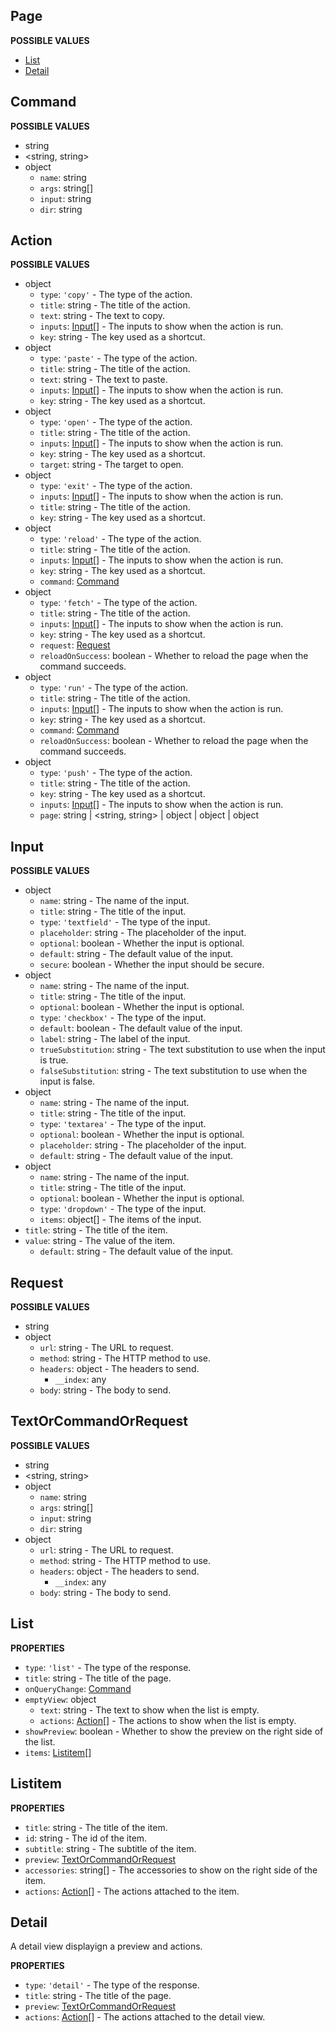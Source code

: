 ## Page

**POSSIBLE VALUES**

- [List](#list)
- [Detail](#detail)

## Command

**POSSIBLE VALUES**

- string
- &lt;string, string&gt;
- object
  - `name`: string
  - `args`: string[]
  - `input`: string
  - `dir`: string

## Action

**POSSIBLE VALUES**

- object
  - `type`: `'copy'` - The type of the action.
  - `title`: string - The title of the action.
  - `text`: string - The text to copy.
  - `inputs`: [Input](#input)[] - The inputs to show when the action is run.
  - `key`: string - The key used as a shortcut.
- object
  - `type`: `'paste'` - The type of the action.
  - `title`: string - The title of the action.
  - `text`: string - The text to paste.
  - `inputs`: [Input](#input)[] - The inputs to show when the action is run.
  - `key`: string - The key used as a shortcut.
- object
  - `type`: `'open'` - The type of the action.
  - `title`: string - The title of the action.
  - `inputs`: [Input](#input)[] - The inputs to show when the action is run.
  - `key`: string - The key used as a shortcut.
  - `target`: string - The target to open.
- object
  - `type`: `'exit'` - The type of the action.
  - `inputs`: [Input](#input)[] - The inputs to show when the action is run.
  - `title`: string - The title of the action.
  - `key`: string - The key used as a shortcut.
- object
  - `type`: `'reload'` - The type of the action.
  - `title`: string - The title of the action.
  - `inputs`: [Input](#input)[] - The inputs to show when the action is run.
  - `key`: string - The key used as a shortcut.
  - `command`: [Command](#command)
- object
  - `type`: `'fetch'` - The type of the action.
  - `title`: string - The title of the action.
  - `inputs`: [Input](#input)[] - The inputs to show when the action is run.
  - `key`: string - The key used as a shortcut.
  - `request`: [Request](#request)
  - `reloadOnSuccess`: boolean - Whether to reload the page when the command succeeds.
- object
  - `type`: `'run'` - The type of the action.
  - `title`: string - The title of the action.
  - `inputs`: [Input](#input)[] - The inputs to show when the action is run.
  - `key`: string - The key used as a shortcut.
  - `command`: [Command](#command)
  - `reloadOnSuccess`: boolean - Whether to reload the page when the command succeeds.
- object
  - `type`: `'push'` - The type of the action.
  - `title`: string - The title of the action.
  - `key`: string - The key used as a shortcut.
  - `inputs`: [Input](#input)[] - The inputs to show when the action is run.
  - `page`: string | &lt;string, string&gt; | object | object | object

## Input

**POSSIBLE VALUES**

- object
  - `name`: string - The name of the input.
  - `title`: string - The title of the input.
  - `type`: `'textfield'` - The type of the input.
  - `placeholder`: string - The placeholder of the input.
  - `optional`: boolean - Whether the input is optional.
  - `default`: string - The default value of the input.
  - `secure`: boolean - Whether the input should be secure.
- object
  - `name`: string - The name of the input.
  - `title`: string - The title of the input.
  - `optional`: boolean - Whether the input is optional.
  - `type`: `'checkbox'` - The type of the input.
  - `default`: boolean - The default value of the input.
  - `label`: string - The label of the input.
  - `trueSubstitution`: string - The text substitution to use when the input is true.
  - `falseSubstitution`: string - The text substitution to use when the input is false.
- object
  - `name`: string - The name of the input.
  - `title`: string - The title of the input.
  - `type`: `'textarea'` - The type of the input.
  - `optional`: boolean - Whether the input is optional.
  - `placeholder`: string - The placeholder of the input.
  - `default`: string - The default value of the input.
- object
  - `name`: string - The name of the input.
  - `title`: string - The title of the input.
  - `optional`: boolean - Whether the input is optional.
  - `type`: `'dropdown'` - The type of the input.
  - `items`: object[] - The items of the input.
- `title`: string - The title of the item.
- `value`: string - The value of the item.
  - `default`: string - The default value of the input.

## Request

**POSSIBLE VALUES**

- string
- object
  - `url`: string - The URL to request.
  - `method`: string - The HTTP method to use.
  - `headers`: object - The headers to send.
    - `__index`: any
  - `body`: string - The body to send.

## TextOrCommandOrRequest

**POSSIBLE VALUES**

- string
- &lt;string, string&gt;
- object
  - `name`: string
  - `args`: string[]
  - `input`: string
  - `dir`: string
- object
  - `url`: string - The URL to request.
  - `method`: string - The HTTP method to use.
  - `headers`: object - The headers to send.
    - `__index`: any
  - `body`: string - The body to send.

## List

**PROPERTIES**

- `type`: `'list'` - The type of the response.
- `title`: string - The title of the page.
- `onQueryChange`: [Command](#command)
- `emptyView`: object
  - `text`: string - The text to show when the list is empty.
  - `actions`: [Action](#action)[] - The actions to show when the list is empty.
- `showPreview`: boolean - Whether to show the preview on the right side of the list.
- `items`: [Listitem](#listitem)[]

## Listitem

**PROPERTIES**

- `title`: string - The title of the item.
- `id`: string - The id of the item.
- `subtitle`: string - The subtitle of the item.
- `preview`: [TextOrCommandOrRequest](#textorcommandorrequest)
- `accessories`: string[] - The accessories to show on the right side of the item.
- `actions`: [Action](#action)[] - The actions attached to the item.

## Detail

A detail view displayign a preview and actions.

**PROPERTIES**

- `type`: `'detail'` - The type of the response.
- `title`: string - The title of the page.
- `preview`: [TextOrCommandOrRequest](#textorcommandorrequest)
- `actions`: [Action](#action)[] - The actions attached to the detail view.